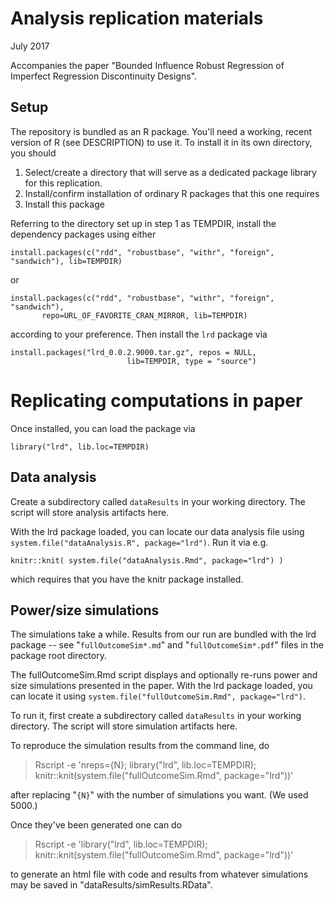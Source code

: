 # Analysis replication materials

July 2017

Accompanies the paper "Bounded Influence Robust Regression of Imperfect Regression Discontinuity Designs".

## Setup

The repository is bundled as an R package.  You'll need a working,
recent version of R (see DESCRIPTION) to use it.  To install it in its
own directory, you should

1.  Select/create a directory that will serve as a dedicated package
    library for this replication.
2.  Install/confirm installation of ordinary R packages that this one requires 
3.  Install this package

Referring to the directory set up in step 1 as TEMPDIR, install the
dependency packages using either

```{r}
install.packages(c("rdd", "robustbase", "withr", "foreign",  "sandwich"), lib=TEMPDIR)
```
or
```{r}
install.packages(c("rdd", "robustbase", "withr", "foreign",  "sandwich"),
       repo=URL_OF_FAVORITE_CRAN_MIRROR, lib=TEMPDIR)
```
according to your preference.  Then install the `lrd` package via

```{r}
install.packages("lrd_0.0.2.9000.tar.gz", repos = NULL,
                          lib=TEMPDIR, type = "source")
```

# Replicating computations in paper

Once installed, you can load the package via

```{r}
library("lrd", lib.loc=TEMPDIR)
```

## Data analysis

Create a subdirectory called `dataResults` in your working directory.
The script will store analysis artifacts here.

With the lrd package loaded, you can locate our data analysis file using
`system.file("dataAnalysis.R", package="lrd")`.  Run it via e.g.

```{r}
knitr::knit( system.file("dataAnalysis.Rmd", package="lrd") )
```

which requires that you have the knitr package installed. 

## Power/size simulations

The simulations take a while.  Results from our run are bundled with
the lrd package -- see "`fullOutcomeSim*.md`" and
"`fullOutcomeSim*.pdf`" files in the package root directory.


The fullOutcomeSim.Rmd script displays and optionally re-runs power and
size simulations presented in the paper.  With the lrd package loaded, you can locate it using
`system.file("fullOutcomeSim.Rmd", package="lrd")`.

To run it, first create a subdirectory called `dataResults` in your working directory.
The script will store simulation artifacts here.

To reproduce the simulation results from the command line, do 
>   Rscript -e 'nreps={N}; library("lrd", lib.loc=TEMPDIR); knitr::knit(system.file("fullOutcomeSim.Rmd", package="lrd"))'

after replacing "`{N}`" with the number of simulations you want.  (We used 5000.)  

Once they've been generated one can do

>   Rscript -e 'library("lrd", lib.loc=TEMPDIR); knitr::knit(system.file("fullOutcomeSim.Rmd", package="lrd"))'

to generate an html file with code and results from whatever
simulations may be saved in "dataResults/simResults.RData".




